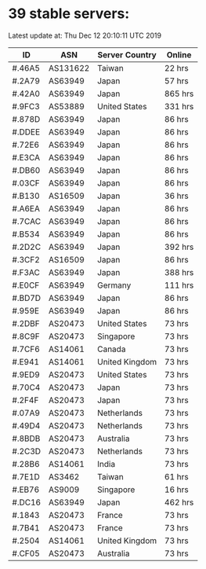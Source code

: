 # 39 stable servers:

Latest update at: Thu Dec 12 20:10:11 UTC 2019

| ID | ASN | Server Country | Online |
| -- | --- | -------------- | ------ |
| #.46A5 | AS131622 | Taiwan | 22 hrs |
| #.2A79 | AS63949 | Japan | 57 hrs |
| #.42A0 | AS63949 | Japan | 865 hrs |
| #.9FC3 | AS53889 | United States | 331 hrs |
| #.878D | AS63949 | Japan | 86 hrs |
| #.DDEE | AS63949 | Japan | 86 hrs |
| #.72E6 | AS63949 | Japan | 86 hrs |
| #.E3CA | AS63949 | Japan | 86 hrs |
| #.DB60 | AS63949 | Japan | 86 hrs |
| #.03CF | AS63949 | Japan | 86 hrs |
| #.B130 | AS16509 | Japan | 36 hrs |
| #.A6EA | AS63949 | Japan | 86 hrs |
| #.7CAC | AS63949 | Japan | 86 hrs |
| #.B534 | AS63949 | Japan | 86 hrs |
| #.2D2C | AS63949 | Japan | 392 hrs |
| #.3CF2 | AS16509 | Japan | 86 hrs |
| #.F3AC | AS63949 | Japan | 388 hrs |
| #.E0CF | AS63949 | Germany | 111 hrs |
| #.BD7D | AS63949 | Japan | 86 hrs |
| #.959E | AS63949 | Japan | 86 hrs |
| #.2DBF | AS20473 | United States | 73 hrs |
| #.8C9F | AS20473 | Singapore | 73 hrs |
| #.7CF6 | AS14061 | Canada | 73 hrs |
| #.E941 | AS14061 | United Kingdom | 73 hrs |
| #.9ED9 | AS20473 | United States | 73 hrs |
| #.70C4 | AS20473 | Japan | 73 hrs |
| #.2F4F | AS20473 | Japan | 73 hrs |
| #.07A9 | AS20473 | Netherlands | 73 hrs |
| #.49D4 | AS20473 | Netherlands | 73 hrs |
| #.8BDB | AS20473 | Australia | 73 hrs |
| #.2C3D | AS20473 | Netherlands | 73 hrs |
| #.28B6 | AS14061 | India | 73 hrs |
| #.7E1D | AS3462 | Taiwan | 61 hrs |
| #.EB76 | AS9009 | Singapore | 16 hrs |
| #.DC16 | AS63949 | Japan | 462 hrs |
| #.1843 | AS20473 | France | 73 hrs |
| #.7B41 | AS20473 | France | 73 hrs |
| #.2504 | AS14061 | United Kingdom | 73 hrs |
| #.CF05 | AS20473 | Australia | 73 hrs |

